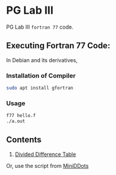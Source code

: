 # PG Lab III
PG Lab III `fortran 77` code.

## Executing Fortran 77 Code:
In Debian and its derivatives,
### Installation of Compiler
```bash
sudo apt install gfortran
```
### Usage
```bash
f77 hello.f
./a.out
```
## Contents
1. [Divided Difference Table](./div.f)


Or, use the script from [MiniDDots](https://github.com/sahashirshendu/miniddots)
